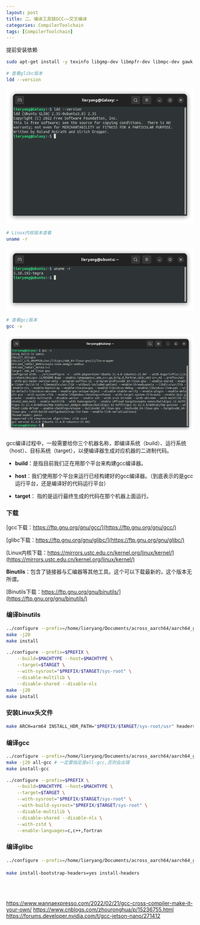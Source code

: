 ```yaml
---
layout: post
title: 二、编译工具链GCC——交叉编译
categories: CompilerToolchain
tags: [CompilerToolchain]
---
```


提前安装依赖

```sh
sudo apt-get install -y texinfo libgmp-dev libmpfr-dev libmpc-dev gawk
```

```sh
# 查看glibc版本
ldd --version
```

![alt text](image.png)

```sh
# Linux内核版本查看
uname -r
```

![alt text](image-2.png)

```sh
# 查看gcc版本
gcc -v
```

![alt text](image-1.png)

gcc编译过程中，一般需要给你三个机器名称，即编译系统（build）、运行系统（host）、目标系统（target），以便编译器生成对应机器的二进制代码。

- **build**：是指目前我们正在用那个平台来构建gcc编译器。
  
- **host**：我们使用那个平台来运行已经构建好的gcc编译器。（到底表示的是gcc运行平台，还是编译好的代码运行平台）

- **target**： 指的是运行最终生成的代码在那个机器上面运行。


### 下载

[gcc下载：https://ftp.gnu.org/gnu/gcc/](https://ftp.gnu.org/gnu/gcc/)

[glibc下载：https://ftp.gnu.org/gnu/glibc/](https://ftp.gnu.org/gnu/glibc/)

[Linux内核下载：https://mirrors.ustc.edu.cn/kernel.org/linux/kernel/](https://mirrors.ustc.edu.cn/kernel.org/linux/kernel/)

**Binutils**：包含了链接器与汇编器等其他工具。这个可以下载最新的，这个版本无所谓。

[Binutils下载：https://ftp.gnu.org/gnu/binutils/](https://ftp.gnu.org/gnu/binutils/)


### 编译binutils

```sh
../configure --prefix=/home/lieryang/Documents/across_aarch64/aarch64_gcc9.4.0_glibc2.31_linux --target=aarch64-linux-gnu --disable-multilib
make -j20
make install
```

```sh
../configure --prefix=$PREFIX \
    --build=$MACHTYPE --host=$MACHTYPE \
    --target=$TARGET \
    --with-sysroot="$PREFIX/$TARGET/sys-root" \
    --disable-multilib \
    --disable-shared --disable-nls
make -j20
make install
```



### 安装Linux头文件

```sh
make ARCH=arm64 INSTALL_HDR_PATH="$PREFIX/$TARGET/sys-root/usr" headers_install
```

### 编译gcc

```sh
../configure --prefix=/home/lieryang/Documents/across_aarch64/aarch64_gcc9.4.0_glibc2.31_linux --target=aarch64-linux-gnu --with-glibc-version=2.23 --enable-languages=c,c++ --disable-multilib  --with-protoc
make -j20 all-gcc # 一定要指定是all-gcc,否则会出错
make install-gcc
```

```sh
../configure --prefix=$PREFIX \
    --build=$MACHTYPE --host=$MACHTYPE \
    --target=$TARGET \
    --with-sysroot="$PREFIX/$TARGET/sys-root" \
    --with-build-sysroot="$PREFIX/$TARGET/sys-root" \
    --disable-multilib \
    --disable-shared --disable-nls \
    --with-zstd \
    --enable-languages=c,c++,fortran
```

### 编译glibc

```sh
../configure --prefix=/home/lieryang/Documents/across_aarch64/aarch64_gcc9.4.0_glibc2.31_linux --build=$MACHTYPE --host=aarch64-linux-gnu --target=aarch64-linux-gnu --disable-multilib CFLAGS='-Wno-error=array-parameter'

make install-bootstrap-headers=yes install-headers





```


https://www.wannaexpresso.com/2022/02/21/gcc-cross-compiler-make-it-your-own/
https://www.cnblogs.com/zhouronghua/p/15236755.html
https://forums.developer.nvidia.com/t/gcc-jetson-nano/271412

